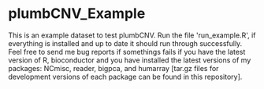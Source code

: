 # plumbCNV_Example
This is an example dataset to test plumbCNV.
Run the file 'run_example.R', if everything is installed and up to date it should run through successfully. Feel free to send me bug reports if somethings fails if you have the latest version of R, bioconductor and you have installed the latest versions of my packages: NCmisc, reader, bigpca, and humarray [tar.gz files for development versions of each package can be found in this repository].


